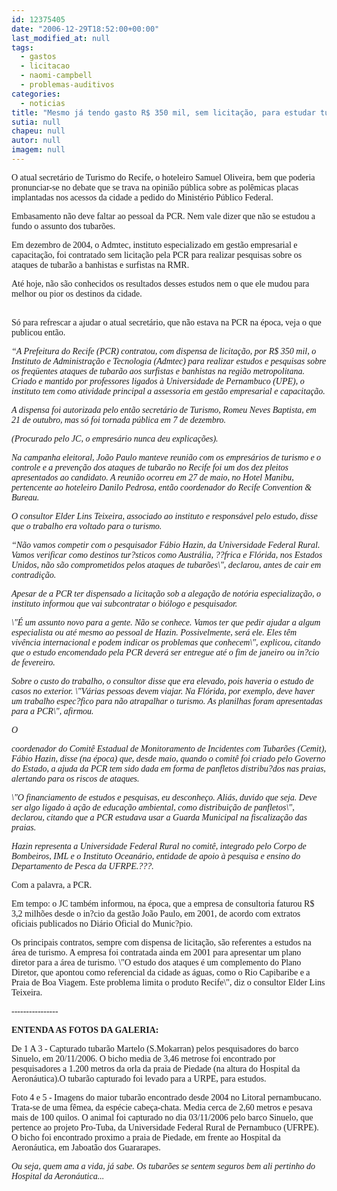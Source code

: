 ```yaml
---
id: 12375405
date: "2006-12-29T18:52:00+00:00"
last_modified_at: null
tags:
  - gastos
  - licitacao
  - naomi-campbell
  - problemas-auditivos
categories:
  - noticias
title: "Mesmo já tendo gasto R$ 350 mil, sem licitação, para estudar tubarões, PCR não dá um pio sobre o problema"
sutia: null
chapeu: null
autor: null
imagem: null
---
```

<p><P><FONT face=Verdana>O atual secretário de Turismo do Recife, o hoteleiro Samuel Oliveira, bem que poderia pronunciar-se no debate que se trava na opinião pública sobre as polêmicas placas implantadas nos acessos da cidade a pedido do Ministério Público Federal.</FONT></P></p>
<p><P><FONT face=Verdana>Embasamento não deve faltar ao pessoal da PCR. Nem vale dizer que não se estudou a fundo o assunto dos tubarões.</P></p>
<p><P>Em dezembro de 2004, o Admtec, instituto especializado em gestão empresarial e capacitação, foi contratado sem licitação pela PCR para realizar pesquisas sobre os ataques de tubarão a banhistas e surfistas na RMR. </P></p>
<p><P>Até hoje, não são conhecidos os resultados desses estudos nem o que ele mudou para melhor ou pior os destinos da cidade.</P></p>
<p><P><BR>Só para refrescar a ajudar o atual secretário, que não estava na PCR na época, veja o que publicou então.</P></p>
<p><P><EM>“A Prefeitura do Recife (PCR) contratou, com dispensa de licitação, por R$ 350 mil, o Instituto de Administração e Tecnologia (Admtec) para realizar estudos e pesquisas sobre os freqüentes ataques de tubarão aos surfistas e banhistas na região metropolitana. Criado e mantido por professores ligados à Universidade de Pernambuco (UPE), o instituto tem como atividade principal a assessoria em gestão empresarial e capacitação. </EM></P></p>
<p><P><EM>A dispensa foi autorizada pelo então secretário de Turismo, Romeu Neves Baptista, em 21 de outubro, mas só foi tornada pública em 7 de dezembro. </EM></FONT></P></p>
<p><P><FONT face=Verdana><EM>(Procurado pelo JC, o empresário nunca deu explicações). </EM></FONT></P></p>
<p><P><FONT face=Verdana><EM>Na campanha eleitoral, João Paulo manteve reunião com os empresários de turismo e o controle e a prevenção dos ataques de tubarão no Recife foi um dos dez pleitos apresentados ao candidato. A reunião ocorreu em 27 de maio, no Hotel Manibu, pertencente ao hoteleiro Danilo Pedrosa, então coordenador do Recife Convention &amp; Bureau. </EM></FONT></P></p>
<p><P><FONT face=Verdana><EM>O consultor Elder Lins Teixeira, associado ao instituto e responsável pelo estudo, disse que o trabalho era voltado para o turismo. </EM></FONT></P></p>
<p><P><FONT face=Verdana><EM>“Não vamos competir com o pesquisador Fábio Hazin, da Universidade Federal Rural. Vamos verificar como destinos tur?sticos como Austrália, ??frica e Flórida, nos Estados Unidos, não são comprometidos pelos ataques de tubarões\", declarou, antes de cair em contradição. </EM></FONT></P></p>
<p><P><FONT face=Verdana><EM>Apesar de a PCR ter dispensado a licitação sob a alegação de notória especialização, o instituto informou que vai subcontratar o biólogo e pesquisador. </EM></FONT></P></p>
<p><P><FONT face=Verdana><EM>\"É um assunto novo para a gente. Não se conhece. Vamos ter que pedir ajudar a algum especialista ou até mesmo ao pessoal de Hazin. Possivelmente, será ele. Eles têm vivência internacional e podem indicar os problemas que conhecem\", explicou, citando que o estudo encomendado pela PCR deverá ser entregue até o fim de janeiro ou in?cio de fevereiro. </EM></FONT></P></p>
<p><P><FONT face=Verdana><EM>Sobre o custo do trabalho, o consultor disse que era elevado, pois haveria o estudo de casos no exterior. \"Várias pessoas devem viajar. Na Flórida, por exemplo, deve haver um trabalho espec?fico para não atrapalhar o turismo. As planilhas foram apresentadas para a PCR\", afirmou. </EM></FONT></P></p>
<p><P><FONT face=Verdana><EM>O</p>
<p> coordenador do Comitê Estadual de Monitoramento de Incidentes com Tubarões (Cemit), Fábio Hazin, disse (na época) que, desde maio, quando o comitê foi criado pelo Governo do Estado, a ajuda da PCR tem sido dada em forma de panfletos distribu?dos nas praias, alertando para os riscos de ataques. </EM></FONT></P></p>
<p><P><FONT face=Verdana><EM>\"O financiamento de estudos e pesquisas, eu desconheço. Aliás, duvido que seja. Deve ser algo ligado à ação de educação ambiental, como distribuição de panfletos\", declarou, citando que a PCR estudava usar a Guarda Municipal na fiscalização das praias. </EM></FONT></P></p>
<p><P><EM><FONT face=Verdana>Hazin representa a Universidade Federal Rural no comitê, integrado pelo Corpo de Bombeiros, IML e o Instituto Oceanário, entidade de apoio à pesquisa e ensino do Departamento de Pesca da UFRPE.???.</FONT></EM></P></p>
<p><P><FONT face=Verdana>Com a palavra, a PCR. </FONT></P></p>
<p><P><FONT face=Verdana>Em tempo: o JC também informou, na época, que a empresa de consultoria faturou R$ 3,2 milhões</FONT><FONT face=Verdana> desde o in?cio da gestão João Paulo, em 2001, de acordo com extratos oficiais publicados no Diário Oficial do Munic?pio. </FONT></P></p>
<p><P><FONT face=Verdana>Os principais contratos, sempre com dispensa de licitação, são referentes a estudos na área de turismo. A empresa foi contratada ainda em 2001 para apresentar um plano diretor para a área de turismo. \"O estudo dos ataques é um complemento do Plano Diretor, que apontou como referencial da cidade as águas, como o Rio Capibaribe e a Praia de Boa Viagem. Este problema limita o produto Recife\", diz o consultor Elder Lins Teixeira. </FONT></P></p>
<p><P><FONT face=Verdana>----------------</FONT></P></p>
<p><P><FONT face=Verdana><STRONG>ENTENDA AS FOTOS DA GALERIA:</STRONG></FONT></P></p>
<p><P><FONT face=Verdana>De 1 A 3 - Capturado tubarão Martelo (S.Mokarran) pelos pesquisadores do barco Sinuelo, em 20/11/2006. O bicho media de 3,46 metrose foi encontrado por pesquisadores a 1.200 metros da orla da praia de Piedade (na altura do Hospital da Aeronáutica).O tubarão capturado foi levado para a URPE, para estudos.</FONT></P></p>
<p><P><FONT face=Verdana>Foto 4 e 5 - Imagens do maior tubarão encontrado desde 2004 no Litoral pernambucano.&nbsp; Trata-se de uma fêmea, da espécie cabeça-chata. Media cerca de 2,60 metros e pesava mais de 100 quilos. O animal foi capturado no dia 03/11/2006 pelo barco Sinuelo, que pertence ao projeto Pro-Tuba, da Universidade Federal Rural de Pernambuco (UFRPE). O bicho foi encontrado proximo a praia de Piedade, em frente ao Hospital da Aeronáutica, em Jaboatão dos Guararapes.</FONT></P></p>
<p><P><FONT face=Verdana><EM>Ou seja, quem ama a vida, já sabe. Os tubarões se sentem seguros bem ali pertinho do Hospital da Aeronáutica...</EM></FONT></P> </p>
